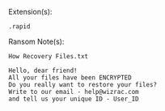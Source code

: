 Extension(s):  
```
.rapid
```
Ransom Note(s):  
```
How Recovery Files.txt
```
```
Hello, dear friend!
All your files have been ENCRYPTED
Do you really want to restore your files?
Write to our email - help@wizrac.com
and tell us your unique ID - User_ID
```
